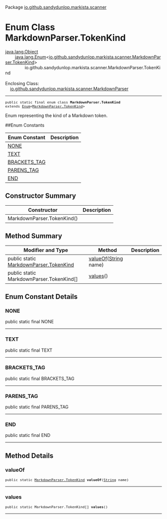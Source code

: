 Package [io.github.sandydunlop.markista.scanner](index.md)

# Enum Class MarkdownParser.TokenKind
[java.lang.Object](https://docs.oracle.com/en/java/javase/24/docs/api/java.base/java/lang/Object.html)<br/>
        [java.lang.Enum](https://docs.oracle.com/en/java/javase/24/docs/api/java.base/java/lang/Enum.html)<[io.github.sandydunlop.markista.scanner.MarkdownParser.TokenKind](MarkdownParser.TokenKind.md)><br/>
                io.github.sandydunlop.markista.scanner.MarkdownParser.TokenKind<br/>
<br/>
Enclosing Class:<br/>
    [io.github.sandydunlop.markista.scanner.MarkdownParser](MarkdownParser.md)


----

<span style="font-family: monospace; font-size: 80%;">public static final enum class __MarkdownParser.TokenKind__<br/>extends [Enum](https://docs.oracle.com/en/java/javase/24/docs/api/java.base/java/lang/Enum.html)<[MarkdownParser.TokenKind](MarkdownParser.TokenKind.md)>
</span>

Enum representing the kind of a Markdown token.


##Enum Constants

| Enum Constant                 | Description |
|-------------------------------|-------------|
| [NONE](#none)                 |             |
| [TEXT](#text)                 |             |
| [BRACKETS_TAG](#brackets_tag) |             |
| [PARENS_TAG](#parens_tag)     |             |
| [END](#end)                   |             |



## Constructor Summary

| Constructor                | Description |
|----------------------------|-------------|
| MarkdownParser.TokenKind() |             |



## Method Summary

| Modifier and Type                                                     | Method                                                                                                                 | Description |
|-----------------------------------------------------------------------|------------------------------------------------------------------------------------------------------------------------|-------------|
| public static [MarkdownParser.TokenKind](MarkdownParser.TokenKind.md) | [valueOf](#valueof)([String](https://docs.oracle.com/en/java/javase/24/docs/api/java.base/java/lang/String.html) name) |             |
| public static MarkdownParser.TokenKind\[]                             | [values](#values)()                                                                                                    |             |



## Enum Constant Details

### NONE

public static final  NONE




---

### TEXT

public static final  TEXT




---

### BRACKETS_TAG

public static final  BRACKETS_TAG




---

### PARENS_TAG

public static final  PARENS_TAG




---

### END

public static final  END




---


## Method Details

### valueOf

<span style="font-family: monospace; font-size: 80%;">public static [MarkdownParser.TokenKind](MarkdownParser.TokenKind.md) __valueOf__([String](https://docs.oracle.com/en/java/javase/24/docs/api/java.base/java/lang/String.html) name)</span>




---

### values

<span style="font-family: monospace; font-size: 80%;">public static MarkdownParser.TokenKind\[] __values__()</span>




---

